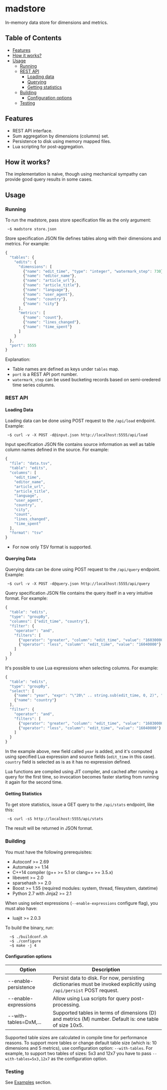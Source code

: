 madstore
=========

In-memory data store for dimensions and metrics.

## Table of Contents

 * [Features](#features)
 * [How it works?](#how)
 * [Usage](#usage)
   * [Running](#running)
   * [REST API](#restapi)
     * [Loading data](#loading)
     * [Querying](#querying)
     * [Getting statistics](#stats)
   * [Building](#building)
     * [Configuration options](#configure)
   * [Testing](#testing)

<a name="features"></a>
## Features

 * REST API interface.
 * Sum aggregation by dimensions (columns) set.
 * Persistence to disk using memory mapped files.
 * Lua scripting for post-aggregation.

<a name="how"></a>
## How it works?

The implementation is naive, though using mechanical sympathy can provide good query results in some cases.

<a name="usage"></a>
## Usage

<a name="running"></a>
### Running

To run the madstore, pass store specification file as the only argument:

     ~$ madstore store.json

Store specification JSON file defines tables along with their dimensions and metrics. For example:

```javascript
{
  "tables": {
    "edits": {
      "dimensions": [
        {"name": "edit_time", "type": "integer", "watermark_step": 730},
        {"name": "editor_name"},
        {"name": "article_url"},
        {"name": "article_title"},
        {"name": "language"},
        {"name": "user_agent"},
        {"name": "country"},
        {"name": "city"}
      ],
      "metrics": [
        {"name": "count"},
        {"name": "lines_changed"},
        {"name": "time_spent"}
      ]
    }
  },
  "port": 5555
}
```

Explanation:

* Table names are defined as keys under `tables` map.
* `port` is a REST API port number.
* `watermark_step` can be used bucketing records based on semi-oredered time series columns.

<a name="restapi"></a>
### REST API

<a name="loading"></a>
#### Loading Data

Loading data can be done using POST request to the `/api/load` endpoint. Example:

     ~$ curl -v -X POST -d@input.json http://localhost:5555/api/load

Input specification JSON file contains source information as well as table column names defined in the source. For example:

```javascript
{
  "file": "data.tsv",
  "table": "edits",
  "columns": [
    "edit_time",
    "editor_name",
    "article_url",
    "article_title",
    "language",
    "user_agent",
    "country",
    "city",
    "count",
    "lines_changed",
    "time_spent"
  ],
  "format": "tsv"
}
```

* For now only TSV format is supported.

<a name="querying"></a>
#### Querying Data

Querying data can be done using POST request to the `/api/query` endpoint. Example:

     ~$ curl -v -X POST -d@query.json http://localhost:5555/api/query
     
Query specification JSON file contains the query itself in a very intuitive format. For example:

```javascript
{
  "table": "edits",
  "type": "groupBy",
  "columns": ["edit_time", "country"],
  "filter": {
    "operator": "and",
    "filters": [
      {"operator": "greater", "column": "edit_time", "value": "16030000"},
      {"operator": "less", "column": "edit_time", "value": "16040000"}
    ]
  }
}
```

It's possible to use Lua expressions when selecting columns. For example:

```javascript
{
  "table": "edits",
  "type": "groupBy",
  "select": [
    {"name": "year", "expr": "\"20\" .. string.sub(edit_time, 0, 2)", "fields": ["edit_time"]},
    {"name": "country"}
  ],
  "filter": {
    "operator": "and",
    "filters": [
      {"operator": "greater", "column": "edit_time", "value": "16030000"},
      {"operator": "less", "column": "edit_time", "value": "16040000"}
    ]
  }
}
```

In the example above, new field called `year` is added, and it's computed using specified Lua expression and source fields (`edit_time` in this case).
`country` field is selected as is as it has no expression defined. 

Lua functions are compiled using JIT compiler, and cached after running a query for the first time, so invocation becomes faster starting from running it again for the second time.

<a name="stats"></a>
#### Getting Statistics

To get store statistics, issue a GET query to the `/api/stats` endpoint, like this:

     ~$ curl -sS http://localhost:5555/api/stats
     
The result will be returned in JSON format.

<a name="building"></a>
### Building

You must have the following prerequisites:

 * Autoconf >= 2.69
 * Automake >= 1.14
 * C++14 compiler (g++ >= 5.1 or clang++ >= 3.5.x)
 * libevent >= 2.0
 * sparsehash >= 2.0
 * Boost >= 1.55 (required modules: system, thread, filesystem, datetime)
 * Python 2.7 with Jinja2 >= 2.1

When using select expressions (`--enable-expressions` configure flag), you must also have:

 * luajit >= 2.0.3

To build the binary, run:

      ~$ ./buildconf.sh
      ~$ ./configure
      ~$ make -j 4

<a name="configure"></a>
#### Configuration options
Option                   | Description
------------------------ | ------------
--enable-persistence     | Persist data to disk. For now, persisting dictionaries must be invoked explicitly using `/api/persist` POST request.
--enable-expressions     | Allow using Lua scripts for query post-processing.
--with-tables=DxM,...    | Supported tables in terms of dimensions (D) and metrics (M) number. Default is: one table of size 10x5.

Supported table sizes are calculated in compile time for performance reasons. To support more tables or change default table size
(which is: 10 dimensions and 5 metrics), use configuration option: `--with-tables`. For example, to support two tables of sizes: 5x3 and 12x7
you have to pass `--with-tables=5x3,12x7` as the configuration option.


<a name="testing"></a>
### Testing

See [Examples](examples/README.md) section.

[asmjit]:https://github.com/kobalicek/asmjit


